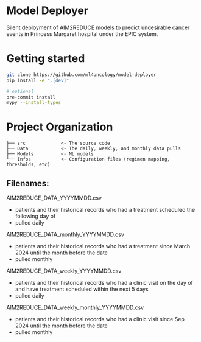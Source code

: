 # Model Deployer

Silent deployment of AIM2REDUCE models to predict undesirable cancer events in Princess Margaret hospital under the EPIC system.

# Getting started
```bash
git clone https://github.com/ml4oncology/model-deployer
pip install -e ".[dev]"

# optional
pre-commit install
mypy --install-types
```

# Project Organization
```
├── src             <- The source code
├── Data            <- The daily, weekly, and monthly data pulls
├── Models          <- ML models
└── Infos           <- Configuration files (regimen mapping, thresholds, etc)
```

## Filenames:
AIM2REDUCE_DATA_YYYYMMDD.csv
- patients and their historical records who had a treatment scheduled the following day of
- pulled daily

AIM2REDUCE_DATA_monthly_YYYYMMDD.csv 
- patients and their historical records who had a treatment since March 2024 until the month before the date
- pulled monthly

AIM2REDUCE_DATA_weekly_YYYYMMDD.csv
- patients and their historical records who had a clinic visit on the day of and have treatment scheduled within the next 5 days
- pulled daily

AIM2REDUCE_DATA_weekly_monthly_YYYYMMDD.csv
- patients and their historical records who had a clinic visit since Sep 2024 until the month before the date
- pulled monthly
